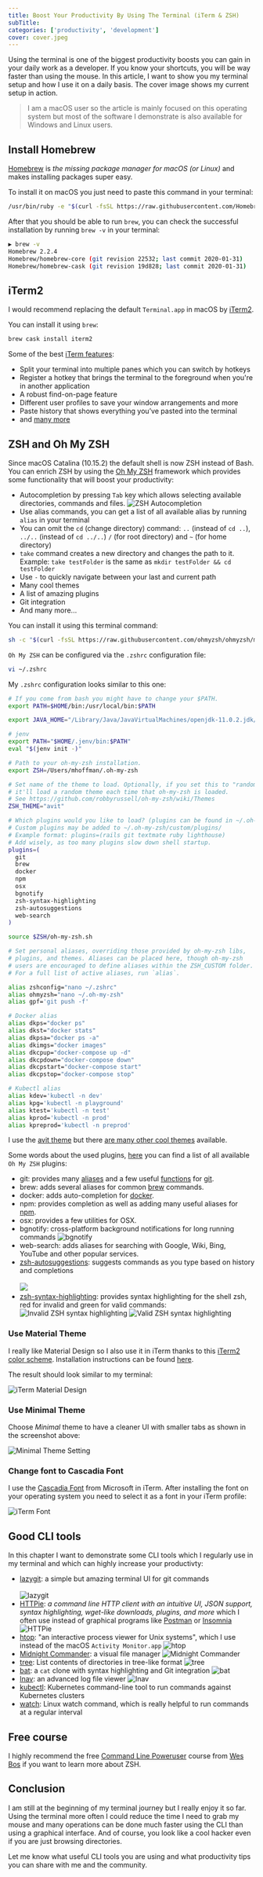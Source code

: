 ```yaml
---
title: Boost Your Productivity By Using The Terminal (iTerm & ZSH)
subTitle:
categories: ['productivity', 'development']
cover: cover.jpeg
---
```


Using the terminal is one of the biggest productivity boosts you can gain in your daily work as a developer. If you know your shortcuts, you will be way faster than using the mouse. In this article, I want to show you my terminal setup and how I use it on a daily basis. The cover image shows my current setup in action.

> I am a macOS user so the article is mainly focused on this operating system but most of the software I demonstrate is also available for Windows and Linux users.

## Install Homebrew

[Homebrew](https://brew.sh/) is *the missing package manager for macOS (or Linux)* and makes installing packages super easy.

To install it on macOS you just need to paste this command in your terminal:

```bash
/usr/bin/ruby -e "$(curl -fsSL https://raw.githubusercontent.com/Homebrew/install/master/install)"
```

After that you should be able to run `brew`, you can check the successful installation by running `brew -v` in your terminal:

```bash
▶ brew -v
Homebrew 2.2.4
Homebrew/homebrew-core (git revision 22532; last commit 2020-01-31)
Homebrew/homebrew-cask (git revision 19d828; last commit 2020-01-31)
```

## iTerm2

I would recommend replacing the default `Terminal.app` in macOS by [iTerm2](https://www.iterm2.com/).

You can install it using `brew`:

```bash
brew cask install iterm2
```

Some of the best [iTerm features](https://iterm2.com/features.html):

- Split your terminal into multiple panes which you can switch by hotkeys
- Register a hotkey that brings the terminal to the foreground when you're in another application
- A robust find-on-page feature
- Different user profiles to save your window arrangements and more
- Paste history that shows everything you’ve pasted into the terminal
- and [many more]((https://iterm2.com/features.html))

## ZSH and Oh My ZSH

Since macOS Catalina (10.15.2) the default shell is now ZSH instead of Bash. You can enrich ZSH by using the [Oh My ZSH](http://ohmyz.sh/) framework which provides some functionality that will boost your productivity:

- Autocompletion by pressing `Tab` key which allows selecting available directories, commands and files.
  ![ZSH Autocompletion](./autocompletion.png)
- Use alias commands, you can get a list of all available alias by running `alias` in your terminal
- You can omit the `cd` (change directory) command: `..` (instead of `cd ..`), `../..` (instead of `cd ../..`) `/` (for root directory) and `~` (for home directory) 
- `take` command creates a new directory and changes the path to it. Example: `take testFolder` is the same as `mkdir testFolder && cd testFolder`
- Use `-` to quickly navigate between your last and current path
- Many cool themes
- A list of amazing plugins
- Git integration
- And many more...

You can install it using this terminal command:

```bash
sh -c "$(curl -fsSL https://raw.githubusercontent.com/ohmyzsh/ohmyzsh/master/tools/install.sh)"
```

`Oh My ZSH` can be configured via the `.zshrc` configuration file:

```bash
vi ~/.zshrc
```

My `.zshrc` configuration looks similar to this one:

```bash
# If you come from bash you might have to change your $PATH.
export PATH=$HOME/bin:/usr/local/bin:$PATH

export JAVA_HOME="/Library/Java/JavaVirtualMachines/openjdk-11.0.2.jdk/Contents/Home/"

# jenv
export PATH="$HOME/.jenv/bin:$PATH"
eval "$(jenv init -)"

# Path to your oh-my-zsh installation.
export ZSH=/Users/mhoffman/.oh-my-zsh

# Set name of the theme to load. Optionally, if you set this to "random"
# it'll load a random theme each time that oh-my-zsh is loaded.
# See https://github.com/robbyrussell/oh-my-zsh/wiki/Themes
ZSH_THEME="avit"

# Which plugins would you like to load? (plugins can be found in ~/.oh-my-zsh/plugins/*)
# Custom plugins may be added to ~/.oh-my-zsh/custom/plugins/
# Example format: plugins=(rails git textmate ruby lighthouse)
# Add wisely, as too many plugins slow down shell startup.
plugins=(
  git
  brew
  docker
  npm
  osx
  bgnotify
  zsh-syntax-highlighting
  zsh-autosuggestions
  web-search
)

source $ZSH/oh-my-zsh.sh

# Set personal aliases, overriding those provided by oh-my-zsh libs,
# plugins, and themes. Aliases can be placed here, though oh-my-zsh
# users are encouraged to define aliases within the ZSH_CUSTOM folder.
# For a full list of active aliases, run `alias`.

alias zshconfig="nano ~/.zshrc"
alias ohmyzsh="nano ~/.oh-my-zsh"
alias gpf='git push -f'

# Docker alias
alias dkps="docker ps"
alias dkst="docker stats"
alias dkpsa="docker ps -a"
alias dkimgs="docker images"
alias dkcpup="docker-compose up -d"
alias dkcpdown="docker-compose down"
alias dkcpstart="docker-compose start"
alias dkcpstop="docker-compose stop"

# Kubectl alias
alias kdev='kubectl -n dev'
alias kpg='kubectl -n playground'
alias ktest='kubectl -n test'
alias kprod='kubectl -n prod'
alias kpreprod='kubectl -n preprod'
```

I use the [avit theme](https://github.com/ohmyzsh/ohmyzsh/wiki/Themes#avit) but there [are many other cool themes](https://github.com/ohmyzsh/ohmyzsh/wiki/Themes) available.

Some words about the used plugins, [here](https://github.com/ohmyzsh/ohmyzsh/tree/master/plugins) you can find a list of all available `Oh My ZSH` plugins:

- git: provides many [aliases](https://github.com/ohmyzsh/ohmyzsh/tree/master/plugins/git#aliases) and a few useful [functions](https://github.com/ohmyzsh/ohmyzsh/tree/master/plugins/git#functions) for [git](https://git-scm.com/).
- brew: adds several aliases for common [brew](https://brew.sh/) commands.
- docker: adds auto-completion for [docker](https://www.docker.com/).
- npm: provides completion as well as adding many useful aliases for [npm](https://www.npmjs.com/).
- osx: provides a few utilities for OSX.
- bgnotify: cross-platform background notifications for long running commands
  ![bgnotify](./bgnotify.png)
- web-search: adds aliases for searching with Google, Wiki, Bing, YouTube and other popular services.
- [zsh-autosuggestions](https://github.com/zsh-users/zsh-autosuggestions): suggests commands as you type based on history and completions
  <br/><br/>
  <a href="https://asciinema.org/a/37390" target="_blank"><img src="https://asciinema.org/a/37390.svg" /></a>
- [zsh-syntax-highlighting](https://github.com/zsh-users/zsh-syntax-highlighting): provides syntax highlighting for the shell zsh, red for invalid and green for valid commands:
  ![Invalid ZSH syntax highlighting](./invalid-zsh-syntax-highlighting.png)
  ![Valid ZSH syntax highlighting](./valid-zsh-syntax-highlighting.png)

### Use Material Theme

I really like Material Design so I also use it in iTerm thanks to this [iTerm2 color scheme](https://github.com/MartinSeeler/iterm2-material-design). Installation instructions can be found [here](https://github.com/MartinSeeler/iterm2-material-design#how-to-use-it).

The result should look similar to my terminal:

![iTerm Material Design](./iterm-material-design.png)

### Use Minimal Theme

Choose *Minimal* theme to have a cleaner UI with smaller tabs as shown in the screenshot above:

![Minimal Theme Setting](./minimal-theme-setting.png)

### Change font to Cascadia Font

I use the [Cascadia Font](https://github.com/microsoft/cascadia-code) from Microsoft in iTerm. After installing the font on your operating system you need to select it as a font in your iTerm profile:

![iTerm Font](./iterm-font.png)

## Good CLI tools

In this chapter I want to demonstrate some CLI tools which I regularly use in my terminal and which can highly increase your productivty:

- [lazygit](https://github.com/jesseduffield/lazygit): a simple but amazing terminal UI for git commands
  <br/><br/>
  ![lazygit](./lazygit.gif)
- [HTTPie](https://httpie.org): *a command line HTTP client with an intuitive UI, JSON support, syntax highlighting, wget-like downloads, plugins, and more* which I often use    instead of graphical programs like [Postman](https://www.getpostman.com/) or [Insomnia](https://insomnia.rest/)
  ![HTTPie](./httpie.png)
- [htop](https://hisham.hm/htop/): "an interactive process viewer for Unix systems", which I use instead of the macOS `Activity Monitor.app`
  ![htop](./htop.jpg)
- [Midnight Commander](https://midnight-commander.org/): a visual file manager
  ![Midnight Commander](./midnight-commander.jpg)
- [tree](https://github.com/MrRaindrop/tree-cli): List contents of directories in tree-like format
  ![tree](./tree.png)
- [bat](https://github.com/sharkdp/bat): a `cat` clone with syntax highlighting and Git integration
  ![bat](./bat.png)
- [lnav](https://lnav.org/): an advanced log file viewer
  ![lnav](./lnav.jpg)
- [kubectl](https://kubernetes.io/docs/tasks/tools/install-kubectl/): Kubernetes command-line tool to run commands against Kubernetes clusters
- [watch](https://linuxize.com/post/linux-watch-command/): Linux watch command, which is really helpful to run commands at a regular interval

## Free course

I highly recommend the free [Command Line Poweruser](https://commandlinepoweruser.com/) course from [Wes Bos](https://wesbos.com/) if you want to learn more about ZSH.

## Conclusion

I am still at the beginning of my terminal journey but I really enjoy it so far. Using the terminal more often I could reduce the time I need to grab my mouse and many operations can be done much faster using the CLI than using a graphical interface. And of course, you look like a cool hacker even if you are just browsing directories. 

Let me know what useful CLI tools you are using and what productivity tips you can share with me and the community.

